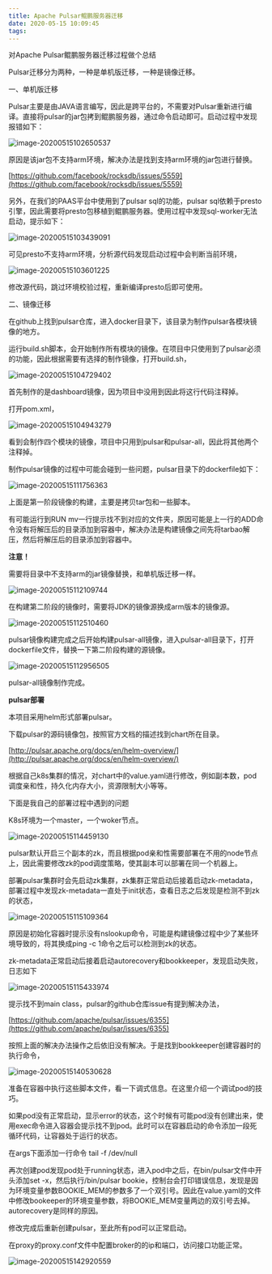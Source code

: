 ```yaml
---
title: Apache Pulsar鲲鹏服务器迁移
date: 2020-05-15 10:09:45
tags:
---
```


对Apache Pulsar鲲鹏服务器迁移过程做个总结

Pulsar迁移分为两种，一种是单机版迁移，一种是镜像迁移。

一、单机版迁移

Pulsar主要是由JAVA语言编写，因此是跨平台的，不需要对Pulsar重新进行编译。直接将pulsar的jar包拷到鲲鹏服务器，通过命令启动即可。启动过程中发现报错如下：

![image-20200515102650537](75b10574333120fb26c5aa160e447f5.png)

原因是该jar包不支持arm环境，解决办法是找到支持arm环境的jar包进行替换。

[https://github.com/facebook/rocksdb/issues/5559](https://github.com/facebook/rocksdb/issues/5559)

另外，在我们的PAAS平台中使用到了pulsar sql的功能，pulsar sql依赖于presto引擎，因此需要将presto包移植到鲲鹏服务器。使用过程中发现sql-worker无法启动，提示如下：

![image-20200515103439091](image-20200515103439091.png)

可见presto不支持arm环境，分析源代码发现启动过程中会判断当前环境，

![image-20200515103601225](image-20200515103601225.png)

修改源代码，跳过环境校验过程，重新编译presto后即可使用。

<!--more-->

二、镜像迁移

在github上找到pulsar仓库，进入docker目录下，该目录为制作pulsar各模块镜像的地方。

运行build.sh脚本，会开始制作所有模块的镜像。在项目中只使用到了pulsar必须的功能，因此根据需要有选择的制作镜像，打开build.sh，

![image-20200515104729402](image-20200515104729402.png)

首先制作的是dashboard镜像，因为项目中没用到因此将这行代码注释掉。

打开pom.xml，

![image-20200515104943279](image-20200515104943279.png)

看到会制作四个模块的镜像，项目中只用到pulsar和pulsar-all，因此将其他两个注释掉。

制作pulsar镜像的过程中可能会碰到一些问题，pulsar目录下的dockerfile如下：

![image-20200515111756363](image-20200515111756363.png)

上面是第一阶段镜像的构建，主要是拷贝tar包和一些脚本。

有可能运行到RUN mv一行提示找不到对应的文件夹，原因可能是上一行的ADD命令没有将解压后的目录添加到容器中，解决办法是构建镜像之间先将tarbao解压，然后将解压后的目录添加到容器中。

**注意！**

需要将目录中不支持arm的jar镜像替换，和单机版迁移一样。

![image-20200515112109744](image-20200515112109744.png)

在构建第二阶段的镜像时，需要将JDK的镜像源换成arm版本的镜像源。

![image-20200515112510460](image-20200515112510460.png)

pulsar镜像构建完成之后开始构建pulsar-all镜像，进入pulsar-all目录下，打开dockerfile文件，替换一下第二阶段构建的源镜像。

![image-20200515112956505](image-20200515112956505.png)

pulsar-all镜像制作完成。

**pulsar部署**

本项目采用helm形式部署pulsar。

下载pulsar的源码镜像包，按照官方文档的描述找到chart所在目录。

[http://pulsar.apache.org/docs/en/helm-overview/](http://pulsar.apache.org/docs/en/helm-overview/)

根据自己k8s集群的情况，对chart中的value.yaml进行修改，例如副本数，pod调度亲和性，持久化内存大小，资源限制大小等等。

下面是我自己的部署过程中遇到的问题

K8s环境为一个master，一个woker节点。

![image-20200515114459130](image-20200515114459130.png)

pulsar默认开启三个副本的zk，而且根据pod亲和性需要部署在不用的node节点上，因此需要修改zk的pod调度策略，使其副本可以部署在同一个机器上。

部署pulsar集群时会先启动zk集群，zk集群正常启动后接着启动zk-metadata，部署过程中发现zk-metadata一直处于init状态，查看日志之后发现是检测不到zk的状态，

![image-20200515115109364](image-20200515115109364.png)

原因是初始化容器时提示没有nslookup命令，可能是构建镜像过程中少了某些环境导致的，将其换成ping -c 1命令之后可以检测到zk的状态。

zk-metadata正常启动后接着启动autorecovery和bookkeeper，发现启动失败，日志如下

![image-20200515115433974](image-20200515115433974.png)

提示找不到main class，pulsar的github仓库issue有提到解决办法，

[https://github.com/apache/pulsar/issues/6355](https://github.com/apache/pulsar/issues/6355)

按照上面的解决办法操作之后依旧没有解决。于是找到bookkeeper创建容器时的执行命令，

![image-20200515140530628](image-20200515140530628.png)

准备在容器中执行这些脚本文件，看一下调式信息。在这里介绍一个调试pod的技巧。

如果pod没有正常启动，显示error的状态，这个时候有可能pod没有创建出来，使用exec命令进入容器会提示找不到pod。此时可以在容器启动的命令添加一段死循环代码，让容器处于运行的状态。

在args下面添加一行命令 tail -f /dev/null

再次创建pod发现pod处于running状态，进入pod中之后，在bin/pulsar文件中开头添加set -x，然后执行/bin/pulsar bookie，控制台会打印错误信息，发现是因为环境变量参数BOOKIE_MEM的参数多了一个双引号。因此在value.yaml的文件中修改bookeeper的环境变量参数，将BOOKIE_MEM变量两边的双引号去掉。autorecovery是同样的原因。

修改完成后重新创建pulsar，至此所有pod可以正常启动。

在proxy的proxy.conf文件中配置broker的的ip和端口，访问接口功能正常。

![image-20200515142920559](image-20200515142920559.png)